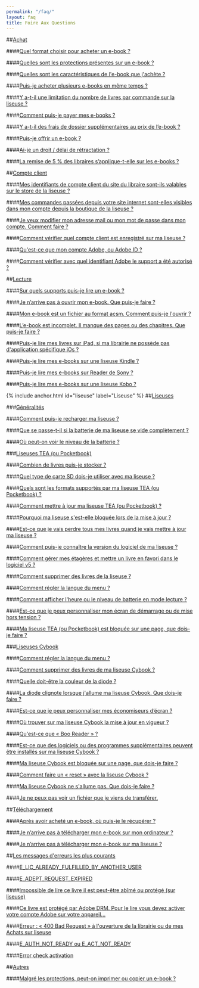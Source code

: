 ```yaml
---
permalink: "/faq/"
layout: faq
title: Foire Aux Questions
---
```


##[Achat](/faq-achat/)

####[Quel format choisir pour acheter un e-book ?](/faq-achat/#format-ebook)

####[Quelles sont les protections présentes sur un e-book ?](/faq-achat/#protections-ebook)

####[Quelles sont les caractéristiques de l'e-book que j'achète ?](/faq-achat/#caracteristique-ebook)

####[Puis-je acheter plusieurs e-books en même temps ?](/faq-achat/#plusieurs-ebooks)

####[Y a-t-il une limitation du nombre de livres par commande sur la liseuse ?](/faq-achat/#limitation-nombre-ebook)

####[Comment puis-je payer mes e-books ?](/faq-achat/#payer-ebook)

####[Y a-t-il des frais de dossier supplémentaires au prix de l’e-book ?](/faq-achat/#frais-supplementaires)

####[Puis-je offrir un e-book ?](/faq-achat/#offrir-ebook)

####[Ai-je un droit / délai de rétractation ?](/faq-achat/#delai-retractation)

####[La remise de 5 % des libraires s’applique-t-elle sur les e-books ?](/faq-achat/#remise-libraires)

##[Compte client](/faq-comptes/)

####[Mes identifiants de compte client du site du libraire sont-ils valables sur le store de la liseuse ?](/faq-comptes/#identifiants)

####[Mes commandes passées depuis votre site internet sont-elles visibles dans mon compte depuis la boutique de la liseuse ?](/faq-comptes/#commandes-visible)

####[Je veux modifier mon adresse mail ou mon mot de passe dans mon compte. Comment faire ?](/faq-comptes/#modifier-mail)

####[Comment vérifier quel compte client est enregistré sur ma liseuse ?](/faq-comptes/#compte-liseuse)

####[Qu'est-ce que mon compte Adobe, ou Adobe ID ?](/faq-comptes/#compte-adobe)

####[Comment vérifier avec quel identifiant Adobe le support a été autorisé ?](/faq-comptes/#identifiant-adobe)

##[Lecture](/faq-lecture/)

####[Sur quels supports puis-je lire un e-book ?](/faq-lecture/#support-ebook)

####[Je n’arrive pas à ouvrir mon e-book. Que puis-je faire ?](/faq-lecture/#pas-ouvrir-ebook)

####[Mon e-book est un fichier au format acsm. Comment puis-je l'ouvrir ?](/faq-lecture/#ouvrir-acsm)

####[L’e-book est incomplet. Il manque des pages ou des chapitres. Que puis-je faire ?](/faq-lecture/#ebook-incomplet)

####[Puis-je lire mes livres sur iPad, si ma librairie ne possède pas d'application spécifique iOs ?](/faq-lecture/#lire-ipad)

####[Puis-je lire mes e-books sur une liseuse Kindle ?](/faq-lecture/#lire-kindle)

####[Puis-je lire mes e-books sur Reader de Sony ?](/faq-lecture/#lire-sony)

####[Puis-je lire mes e-books sur une liseuse Kobo ?](/faq-lecture/#lire-kobo)

{% include anchor.html id="liseuse" label="Liseuse" %}
##[Liseuses](/faq-liseuse/)

###[Généralités](/faq-liseuse/#generalites)

####[Comment puis-je recharger ma liseuse ?](/faq-liseuse/#recharger-liseuse)

####[Que se passe-t-il si la batterie de ma liseuse se vide complètement ?](/faq-liseuse/#batterie-vide)

####[Où peut-on voir le niveau de la batterie ?](/faq-liseuse/#niveau-batterie)



###[Liseuses TEA (ou Pocketbook)](/faq-liseuse/#Pocketbook)

####[Combien de livres puis-je stocker ?](/faq-liseuse/#combien-livres-stocker)

####[Quel type de carte SD dois-je utiliser avec ma liseuse ?](/faq-liseuse/#carteSD-liseuse)

####[Quels sont les formats supportés par ma liseuse TEA (ou Pocketbook) ?](/faq-liseuse/#format-supporte)

####[Comment mettre à jour ma liseuse TEA (ou Pocketbook) ?](/faq-liseuse/#maj-liseuse)

####[Pourquoi ma liseuse s'est-elle bloquée lors de la mise à jour ?](/faq-liseuse/#maj-liseuse-freeze)

####[Est-ce que je vais perdre tous mes livres quand je vais mettre à jour ma liseuse ?](/faq-liseuse/#perdre-livres-maj)

####[Comment puis-je connaître la version du logiciel de ma liseuse ?](/faq-liseuse/#version-logiciel-liseuse)

####[Comment gérer mes étagères et mettre un livre en favori dans le logiciel v5 ?](/faq-liseuse/#etageres-favoris)

####[Comment supprimer des livres de la liseuse ?](/faq-liseuse/#supprimer-livres-liseuses)

####[Comment régler la langue du menu ?](/faq-liseuse/#langue-menu)

####[Comment afficher l'heure ou le niveau de batterie en mode lecture ?](/faq-liseuse/#affichage-mode-lecture)

####[Est-ce que je peux personnaliser mon écran de démarrage ou de mise hors tension ?](/faq-liseuse/#ecran-hors-tension)

####[Ma liseuse TEA (ou Pocketbook) est bloquée sur une page, que dois-je faire ?](/faq-liseuse/#pocketbook-bloque)

###[Liseuses Cybook](/faq-liseuse/#liseuse-cybook)

####[Comment régler la langue du menu ?](/faq-liseuse/#langue-menu-cybook)

####[Comment supprimer des livres de ma liseuse Cybook ?](/faq-liseuse/#supprimer-livres-cybook)

####[Quelle doit-être la couleur de la diode ?](/faq-liseuse/#couleur-diode)

####[La diode clignote lorsque j'allume ma liseuse Cybook. Que dois-je faire ?](/faq-liseuse/#diode-clignote)

####[Est-ce que je peux personnaliser mes économiseurs d’écran ?](/faq-liseuse/#personnaliser-economiseurs-ecran)

####[Où trouver sur ma liseuse Cybook la mise à jour en vigueur ?](/faq-liseuse/#maj-cybook)

####[Qu'est-ce que « Boo Reader » ?](/faq-liseuse/#boo-reader)

####[Est-ce que des logiciels ou des programmes supplémentaires peuvent être installés sur ma liseuse Cybook ?](/faq-liseuse/#programmes-supplementaires)

####[Ma liseuse Cybook est bloquée sur une page, que dois-je faire ?](/faq-liseuse/#cybook-bloque)

####[Comment faire un « reset » avec la liseuse Cybook ?](/faq-liseuse/#reset-cybook)

####[Ma liseuse Cybook ne s'allume pas. Que dois-je faire ?](/faq-liseuse/#cybook-allume-pas)

####[Je ne peux pas voir un fichier que je viens de transférer.](/faq-liseuse/#pas-voir-fichier)

##[Téléchargement](/faq-telechargement/)

####[Après avoir acheté un e-book, où puis-je le récupérer ?](/faq-telechargement/#recuperer-ebook)

####[Je n’arrive pas à télécharger mon e-book sur mon ordinateur ?](/faq-telechargement/#pas-telecharger-ebook)

####[Je n’arrive pas à télécharger mon e-book sur ma liseuse ?](/faq-telechargement/#pas-telecharger-ebook-liseuse)

##[Les messages d'erreurs les plus courants](/faq-erreurs/)

####[E\_LIC\_ALREADY\_FULFILLED\_BY\_ANOTHER\_USER](/faq-erreurs/#fulfilled-another)

####[E\_ADEPT\_REQUEST\_EXPIRED](/faq-erreurs/#request-expired)

####[Impossible de lire ce livre il est peut-être abîmé ou protégé (sur liseuse)](/faq-erreurs/#livre-abime-protege)

####[Ce livre est protégé par Adobe DRM. Pour le lire vous devez activer votre compte Adobe sur votre appareil...](/faq-erreurs/#protege-adobe-DRM)

####[Erreur : « 400 Bad Request » à l'ouverture de la librairie ou de mes Achats sur liseuse](/faq-erreurs/#400-bad-request)

####[E\_AUTH\_NOT\_READY ou E\_ACT\_NOT\_READY](/faq-erreurs/#not-ready)

####[Error check activation](/faq-erreurs/#error-check-activation)

##[Autres](/faq-autre/)

####[Malgré les protections, peut-on imprimer ou copier un e-book ?](/faq-autre/#imprimer-copier-ebook)
